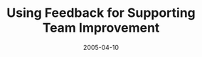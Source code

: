 ---
abstract: ''
authors:
- Wolfgang Zuser
- Thomas Grechenig
date: '2005-04-10'
featured: false
links:
- name: Publik
  url: https://publik.tuwien.ac.at/showentry.php?ID=139693&lang=1
publication_types:
- '0'
publishDate: '2005-04-10'
title: Using Feedback for Supporting Team Improvement
url_pdf: ''
---